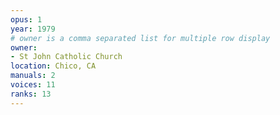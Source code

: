 ```yaml
---
opus: 1
year: 1979
# owner is a comma separated list for multiple row display
owner:
- St John Catholic Church
location: Chico, CA
manuals: 2
voices: 11
ranks: 13
---
```

